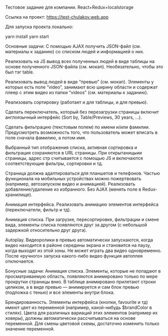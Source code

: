 Тестовое задание для компании. React+Redux+localstorage

Ссылка на проект: https://test-chulakov.web.app

Для запуска проекта локально:

yarn install yarn start


Основные задачи:
С помощью AJAX получить JSON-файл (см. материалы к заданию) со списком людей и информацией о них.

Реализовать на JS вывод всех полученных людей в виде таблицы на основе полученного JSON-файла (см. мокап). Необязательно, чтобы это был тэг table.

Реализовать вывод людей в виде “превью” (см. мокап). Элементы у которых есть поле “video”, занимают всю ширину области и содержат плеер с этим видео из папки “videos” (см. материалы к заданию).

Реализовать сортировку (работает и для таблицы, и для превью).

Сделать переключатель, который без перезагрузки страницы включит англоязычный интерфейс (Sort by, Table/Previews, 30 years, ...).

Сделать фильтрацию (текстовым полем) по имени и/или фамилии. Предусмотреть возможность того, что пользователь может вписать в поле сначала фамилию, а потом имя.

Выбранный тип отображения списка, активная сортировка и фильтрация сохраняются в URL страницы. При открытаницыии страницы, адрес стр считывается с помощью JS и включаются соответствующие фильтры, сортировки и тд.

Страница должна адаптироваться для планшетов и телефонов. Частью функционала на мобильных устройствах можно пожертвовать (например, автозапуском видео и анимацией).
Реализовать добавление/удаление из избранного. Без AJAX (менять поле в Redux-хранилище).

Анимация интерфейса. Реализовать анимацию элементов интерфейса (переключатели, фильтр и тд). 

Анимация списка. При загрузке, пересортировке, фильтрации и смене вида, элементы списка появляются друг за другом (с небольшой задержкой относительно друг друга).

Autoplay. Видеоролики в превью автоматически запускаются, когда видео находится в районе середины экрана и становится на паузу, когда выходят из этой зоны. Не может играть два видео одновременно. После «ручного» запуска какого-либо видео функция автоплея отключается.

Бонусные задачи:
Анимация списка. Элементы, которые не попадают в просматриваемую область, появляются анимировано только по мере прокрутки страницы вниз. В таблице анимировано прилетают строки целиком, а в виде превью — анимируется и сам блок превью (подложка с тенью) и все элементы внутри блока.

Брендированность. Элементы интерфейса (кнопки, favourite и тд) имеют цвет из переменной (например, какой-нибудь $brandColor в стилях). Цвета для различных вариаций этих элементов (например их ховеры), должны автоматически рассчитываться на основе переменной. Для смены цветовой схемы, достаточно изменить только значение переменной.

